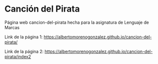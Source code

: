 # Canción del Pirata

Página web cancion-del-pirata hecha para la asignatura de Lenguaje de Marcas

Link de la página 1: https://albertomorenogonzalez.github.io/cancion-del-pirata/

Link de la página 2: https://albertomorenogonzalez.github.io/cancion-del-pirata/index2
